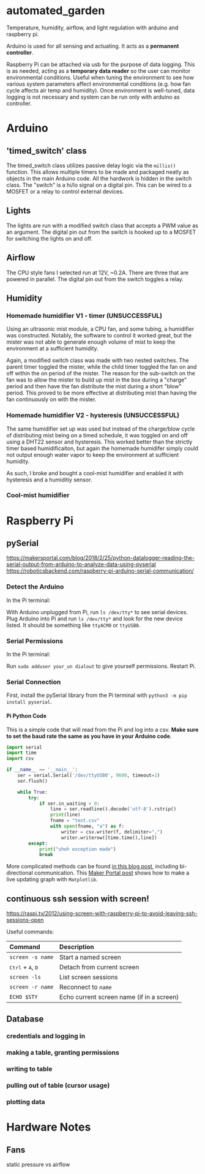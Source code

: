 # automated_garden
Temperature, humidity, airflow, and light regulation with arduino and raspberry pi. 

Arduino is used for all sensing and actuating. It acts as a **permanent controller**.

Raspberry Pi can be attached via usb for the purpose of data logging. This is as needed, acting as a **temporary data reader** so the user can monitor environmental conditions. Useful when tuning the environment to see how various system parameters affect environmental conditions (e.g. how fan cycle affects air temp and humidity). Once environment is well-tuned, data logging is not necessary and system can be run only with arduino as controller. 

# Arduino
  ## 'timed_switch' class
  The timed_switch class utilizes passive delay logic via the `millis()` function. This allows multiple timers to be made and packaged neatly as objects in the main Arduino code. All the hardwork is hidden in the switch class. The "switch" is a hi/lo signal on a digital pin. This can be wired to a MOSFET or a relay to control external devices.
  ## Lights
  The lights are run with a modified switch class that accepts a PWM value as an argument. The digital pin out from the switch is hooked up to a MOSFET for switching the lights on and off.
  ## Airflow
  The CPU style fans I selected run at 12V, ~0.2A. There are three that are powered in parallel. The digital pin out from the switch toggles a relay. 
  ## Humidity
  ### Homemade humidifier V1 - timer (UNSUCCESSFUL)
  Using an ultrasonic mist module, a CPU fan, and some tubing, a humidifier was constructed. 
  Notably, the software to control it worked great, but the mister was not able to generate enough volume of mist to keep the environment at a sufficient humidity. 
  
  Again, a modified switch class was made with two nested switches. The parent timer toggled the mister, while the child timer toggled the fan on and off within the on period of the mister. The reason for the sub-switch on the fan was to allow the mister to build up mist in the box during a "charge" period and then have the fan distribute the mist during a short "blow" period. This proved to be more effective at distributing mist than having the fan continuously on with the mister.
  
  ### Homemade humidifier V2 - hysteresis (UNSUCCESSFUL)
  The same humidifier set up was used but instead of the charge/blow cycle of distributing mist being on a timed schedule, it was toggled on and off using a DHT22 sensor and hysteresis. This worked better than the strictly timer based humidificaiton, but again the homemade humidifer simply could not output enough water vapor to keep the environment at sufficient humidity.
  
  As such, I broke and bought a cool-mist humidifier and enabled it with hysteresis and a humiditiy sensor. 
  
  ### Cool-mist humidifier

# Raspberry Pi
  ## pySerial
  https://makersportal.com/blog/2018/2/25/python-datalogger-reading-the-serial-output-from-arduino-to-analyze-data-using-pyserial
  https://roboticsbackend.com/raspberry-pi-arduino-serial-communication/
  
  ### Detect the Arduino
  In the Pi terminal:
  
  With Arduino unplugged from Pi, run `ls /dev/tty*` to see serial devices.
  Plug Arduino into Pi and run `ls /dev/tty*` and look for the new device listed. 
  It should be something like `ttyACM0` or `ttyUSB0`.
  
  ### Serial Permissions
  In the Pi terminal:
  
  Run `sudo adduser your_un dialout` to give yourself permissions. Restart Pi.
  
  ### Serial Connection
  First, install the pySerial library from the Pi terminal with `python3 -m pip install pyserial`.
  
  #### Pi Python Code
  This is a simple code that will read from the Pi and log into a csv. **Make sure to set the baud rate the same as you have in your Arduino code**.
  ```python
  import serial
  import time
  import csv
  
  if __name__ == '__main__':
      ser = serial.Serial('/dev/ttyUSB0', 9600, timeout=1)
      ser.flush()
  
      while True:
          try:
              if ser.in_waiting > 0:
                  line = ser.readline().decode('utf-8').rstrip()
                  print(line)
                  fname = "test.csv"
                  with open(fname, "a") as f:
                      writer = csv.writer(f, delimiter=",")
                      writer.writerow([time.time(),line])
          except:
              print("uhoh exception made")
              break
  
  ```
  More complicated methods can be found [in this blog post](https://roboticsbackend.com/raspberry-pi-arduino-serial-communication/), including bi-directional communication.
  This [Maker Portal post](https://makersportal.com/blog/2018/2/25/python-datalogger-reading-the-serial-output-from-arduino-to-analyze-data-using-pyserial) shows how to make a live updating graph with `Matplotlib`.
  ## continuous ssh session with screen!
  https://raspi.tv/2012/using-screen-with-raspberry-pi-to-avoid-leaving-ssh-sessions-open
  
  Useful commands:
  
  | Command                | Description           |
  | :--------------------- | :-------------------- |
  | `screen -s `_`name`_     | Start a named screen  |
  | <kbd>Ctrl</kbd> + <kbd>A</kbd>, <kbd>D</kbd> | Detach from current screen |
  | `screen -ls`           | List screen sessions  |
  | `screen -r `_`name`_     | Reconnect to _`name`_|
  | `ECHO $STY`            | Echo current screen name (if in a screen) |
  
  
  
  
  ## Database
  ### credentials and logging in
  ### making a table, granting permissions
  ### writing to table
  ### pulling out of table (cursor usage)
  ### plotting data
  
# Hardware Notes
  ## Fans 
  static pressure vs airflow
